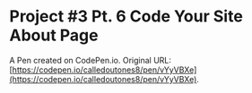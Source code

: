 # Project #3  Pt. 6 Code Your Site About Page

A Pen created on CodePen.io. Original URL: [https://codepen.io/calledoutones8/pen/vYyVBXe](https://codepen.io/calledoutones8/pen/vYyVBXe).


